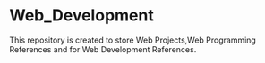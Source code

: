 # Web_Development
This repository is created to store Web Projects,Web Programming References and for Web Development References.
